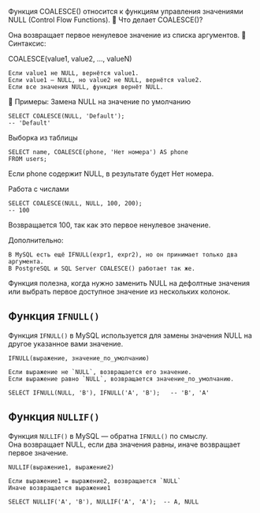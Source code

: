 Функция COALESCE() относится к функциям управления значениями NULL (Control Flow Functions).
📌 Что делает COALESCE()?

Она возвращает первое ненулевое значение из списка аргументов.
📌 Синтаксис:

COALESCE(value1, value2, ..., valueN)

    Если value1 не NULL, вернётся value1.
    Если value1 — NULL, но value2 не NULL, вернётся value2.
    Если все значения NULL, функция вернёт NULL.

📌 Примеры:
Замена NULL на значение по умолчанию
```
SELECT COALESCE(NULL, 'Default');
-- 'Default'
```

Выборка из таблицы
```
SELECT name, COALESCE(phone, 'Нет номера') AS phone 
FROM users;
```
Если phone содержит NULL, в результате будет Нет номера.

Работа с числами
```
SELECT COALESCE(NULL, NULL, 100, 200);
-- 100
```
Возвращается 100, так как это первое ненулевое значение.

Дополнительно:

    В MySQL есть ещё IFNULL(expr1, expr2), но он принимает только два аргумента.
    В PostgreSQL и SQL Server COALESCE() работает так же.

Функция полезна, когда нужно заменить NULL на дефолтные значения или выбрать первое доступное значение из нескольких колонок.

## Функция `IFNULL()`

Функция `IFNULL()` в MySQL используется для замены значения NULL на другое указанное вами значение.
```
IFNULL(выражение, значение_по_умолчанию)
```
    Если выражение не `NULL`, возвращается его значение.
    Если выражение равно `NULL`, возвращается значение_по_умолчанию.

```
SELECT IFNULL(NULL, 'B'), IFNULL('A', 'B');   -- 'B', 'A'
```

## Функция `NULLIF()`

Функция `NULLIF()` в MySQL — обратна `IFNULL()` по смыслу.  
Она возвращает NULL, если два значения равны, иначе возвращает первое значение.

```
NULLIF(выражение1, выражение2)
```
    Если выражение1 = выражение2, возвращается `NULL`
    Иначе возвращается выражение1

```
SELECT NULLIF('A', 'B'), NULLIF('A', 'A');  -- A, NULL
```